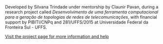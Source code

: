 Developed by Silvana Trindade under mentorship by Claunir Pavan, during a research project called *Desenvolvimento de uma ferramenta computacional para a geração de topologias de redes de telecomunicações*, with financial support by PIBITI/CNPq and 281/UFFS/2015 at Universidade Federal da Fronteira Sul - UFFS.

[Visit the project page for more information and help](http://ontgen.github.io/ontgen)
